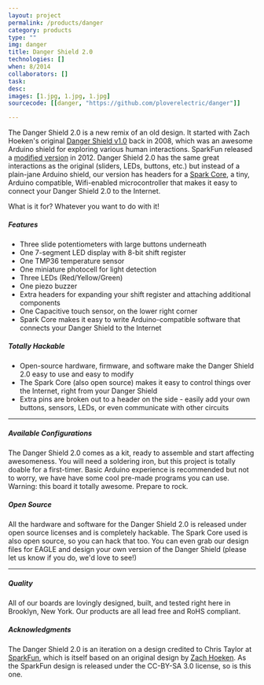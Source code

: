 ```yaml
---
layout: project
permalink: /products/danger
category: products 
type: "" 
img: danger
title: Danger Shield 2.0
technologies: [] 
when: 8/2014
collaborators: []
task: 
desc:
images: [1.jpg, 1.jpg, 1.jpg]
sourcecode: [[danger, "https://github.com/ploverelectric/danger"]]

---
```


The Danger Shield 2.0 is a new remix of an old design. It started with Zach Hoeken's original [Danger Shield v1.0](http://www.zachhoeken.com/danger-shield-v1-0) back in 2008, which was an awesome Arduino shield for exploring various human interactions. SparkFun released a [modified version](https://github.com/sparkfun/DangerShield) in 2012. Danger Shield 2.0 has the same great interactions as the original (sliders, LEDs, buttons, etc.) but instead of a plain-jane Arduino shield, our version has headers for a [Spark Core](https://spark.io), a tiny, Arduino compatible, Wifi-enabled microcontroller that makes it easy to connect your Danger Shield 2.0 to the Internet.

What is it for? Whatever you want to do with it!

<!--break-->

##### Features

* Three slide potentiometers with large buttons underneath
* One 7-segment LED display with 8-bit shift register
* One TMP36 temperature sensor
* One miniature photocell for light detection
* Three LEDs (Red/Yellow/Green)
* One piezo buzzer
* Extra headers for expanding your shift register and attaching additional components
* One Capacitive touch sensor, on the lower right corner
* Spark Core makes it easy to write Arduino-compatible software that connects your Danger Shield to the Internet

##### Totally Hackable

* Open-source hardware, firmware, and software make the Danger Shield 2.0 easy to use and easy to modify
* The Spark Core (also open source) makes it easy to control things over the Internet, right from your Danger Shield
* Extra pins are broken out to a header on the side - easily add your own buttons, sensors, LEDs, or even communicate with other circuits

---

##### Available Configurations

The Danger Shield 2.0 comes as a kit, ready to assemble and start affecting awesomeness. You will need a soldering iron, but this project is totally doable for a first-timer. Basic Arduino experience is recommended but not to worry, we have have some cool pre-made programs you can use. Warning: this board it totally awesome. Prepare to rock.

##### Open Source

All the hardware and software for the Danger Shield 2.0 is released under open source licenses and is completely hackable. The Spark Core used is also open source, so you can hack that too. You can even grab our design files for EAGLE and design your own version of the Danger Shield (please let us know if you do, we'd love to see!)

---

##### Quality

All of our boards are lovingly designed, built, and tested right here in Brooklyn, New York. Our products are all lead free and RoHS compliant. 

##### Acknowledgments

The Danger Shield 2.0 is an iteration on a design credited to Chris Taylor at [SparkFun](https://www.sparkfun.com/products/11649), which is itself based on an original design by [Zach Hoeken](http://www.zachhoeken.com/danger-shield-v1-0). As the SparkFun design is released under the CC-BY-SA 3.0 license, so is this one.